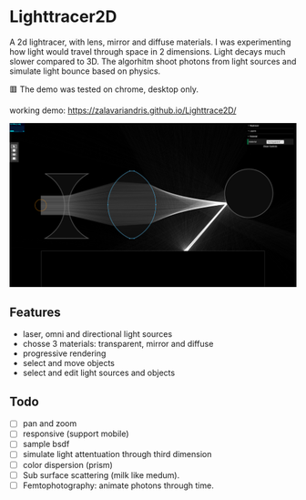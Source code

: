 # Lighttracer2D

A 2d lightracer, with lens, mirror and diffuse materials.
I was experimenting how light would travel through space in 2 dimensions. Light decays much slower compared to 3D. The algorhitm shoot photons from light sources and simulate light bounce based on physics.

🟥 The demo was tested on chrome, desktop only.

working demo: https://zalavariandris.github.io/Lighttrace2D/

![sreenshot](./docs/screenshot-lenses.png)

## Features
- laser, omni and directional light sources
- chosse 3 materials: transparent, mirror and diffuse
- progressive rendering
- select and move objects
- select and edit light sources and objects

## Todo
- [ ] pan and zoom
- [ ] responsive (support mobile)
- [ ] sample bsdf
- [ ] simulate light attentuation through third dimension
- [ ] color dispersion (prism)
- [ ] Sub surface scattering (milk like medum).
- [ ] Femtophotography: animate photons through time.

